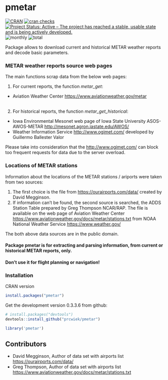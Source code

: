 
# pmetar

<!-- README.md is generated from README.Rmd. Please edit that file -->
<!-- badges: start -->

[![CRAN](https://www.r-pkg.org/badges/version/pmetar)](https://cran.r-project.org/package=pmetar)
[![cran
checks](https://cranchecks.info/badges/worst/pmetar)](https://cranchecks.info/pkgs/pmetar)
[![Project Status: Active – The project has reached a stable, usable
state and is being actively
developed.](https://www.repostatus.org/badges/latest/active.svg)](https://www.repostatus.org/#active)
![monthly](https://cranlogs.r-pkg.org/badges/pmetar)
![total](https://cranlogs.r-pkg.org/badges/grand-total/pmetar)
<!-- badges: end -->

Package allows to download current and historical METAR weather reports
and decode basic parameters.

### METAR weather reports source web pages

The main functions scrap data from the below web pages:

1.  For current reports, the function *metar_get*:

-   Aviation Weather Center <https://www.aviationweather.gov/metar>
    </li>
    <br>

2.  For historical reports, the function *metar_get_historical*:

-   Iowa Environmental Mesonet web page of Iowa State University
    ASOS-AWOS-METAR <http://mesonet.agron.iastate.edu/AWOS/>
    </li>
-   Weather Information Service <http://www.ogimet.com/> developed by
    Guillermo Ballester Valor

Please take into consideration that the <http://www.ogimet.com/> can
block too frequent requests for data due to the server overload. <br>

### Locations of METAR stations

Information about the locations of the METAR stations / ariports were
taken from two sources:

1.  The first choice is the file from <https://ourairports.com/data/>
    created by David Megginson.
2.  If information can’t be found, the second source is searched, the
    ADDS Station Table prepared by Greg Thompson NCAR/RAP. The file is
    available on the web page of Aviation Weather Center
    <https://www.aviationweather.gov/docs/metar/stations.txt> from NOAA
    National Weather Service <https://www.weather.gov/>

The both above data sources are in the public domain.

#### Package pmetar is for extracting and parsing information, from current or historical METAR reports, only.

#### Don’t use it for flight planning or navigation!

### Installation

CRAN version

``` r
install.packages("pmetar")
```

Get the development version 0.3.3.6 from github:

``` r
# install.packages("devtools")
devtools::install_github("prcwiek/pmetar")
```

``` r
library('pmetar')
```

## Contributors

-   David Megginson, Author of data set with airports list
    <https://ourairports.com/data/>
-   Greg Thompson, Author of data set with airports list
    <https://www.aviationweather.gov/docs/metar/stations.txt>
